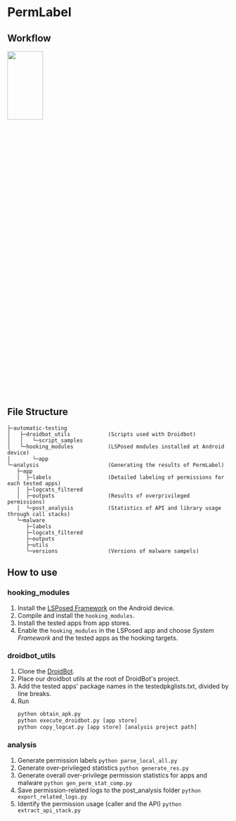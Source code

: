 # PermLabel
## Workflow 
<img src="https://github.com/sylvia84312/overprivilege-app-virtualization/blob/master/materials/imgs/PermLabel%20workflow.png"  width="40%" height="20%">

## File Structure

```
├─automatic-testing
│   ├─droidbot_utils            (Scripts used with Droidbot)
│   │   └─script_samples        
│   └─hooking_modules           (LSPosed modules installed at Android device)
│       └─app
└─analysis                      (Generating the results of PermLabel)
   ├─app
   │  ├─labels                  (Detailed labeling of permissions for each tested apps)
   │  ├─logcats_filtered
   │  ├─outputs                 (Results of overprivileged permissions)
   │  └─post_analysis           (Statistics of API and library usage through call stacks)
   └─malware
      ├─labels
      ├─logcats_filtered
      ├─outputs
      ├─utils
      └─versions                (Versions of malware sampels)
```

## How to use

### hooking_modules
1. Install the [LSPosed Framework](https://github.com/LSPosed/LSPosed) on the Android device.
2. Compile and install the `hooking_modules`.
3. Install the tested apps from app stores.
4. Enable the `hooking_modules` in the LSPosed app and choose *System Framework* and the tested apps as the hooking targets.

### droidbot_utils
1. Clone the [DroidBot](https://github.com/honeynet/droidbot).
2. Place our droidbot utils at the root of DroidBot's project.
3. Add the tested apps' package names in the testedpkglists.txt, divided by line breaks.
4. Run
    ```cmd
    python obtain_apk.py
    python execute_droidbot.py [app store]
    python copy_logcat.py [app store] [analysis project path]
    ```

### analysis
1. Generate permission labels
   `python parse_local_all.py`
2. Generate over-privileged statistics
   `python generate_res.py`
3. Generate overall over-privilege permission statistics for apps and malware
   `python gen_perm_stat_comp.py`
4. Save permission-related logs to the post_analysis folder
   `python export_related_logs.py`
5. Identify the permission usage (caller and the API)
   `python extract_api_stack.py`

